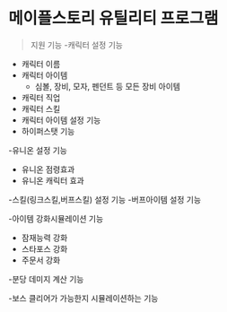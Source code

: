 메이플스토리 유틸리티 프로그램
=============

>지원 기능
-캐릭터 설정 기능
   - 캐릭터 이름
   - 캐릭터 아이템
       - 심볼, 장비, 모자, 펜던트 등 모든 장비 아이템
   - 캐릭터 직업
   - 캐릭터 스킬
   - 캐릭터 아이템 설정 기능
   - 하이퍼스탯 기능
   
-유니온 설정 기능
   - 유니온 점령효과
   - 유니온 캐릭터 효과
   
-스킬(링크스킬,버프스킬) 설정 기능
   -버프아이템 설정 기능

-아이템 강화시뮬레이션 기능
   - 잠재능력 강화
   - 스타포스 강화
   - 주문서 강화

-분당 데미지 계산 기능

-보스 클리어가 가능한지 시뮬레이션하는 기능
